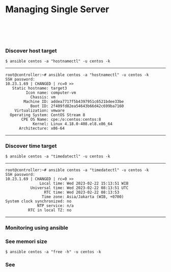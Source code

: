 # Managing Single Server
<br><br>
---
### Discover host target
```
$ ansible centos -a "hostnamectl" -u centos -k
```
---
```
root@controller:~# ansible centos -a "hostnamectl" -u centos -k
SSH password:
10.23.1.69 | CHANGED | rc=0 >>
   Static hostname: target3
         Icon name: computer-vm
           Chassis: vm
        Machine ID: addea7717f5b4397951c6521bdee33be
           Boot ID: 2f409fd82ea54643b66d42c699ba7160
    Virtualization: vmware
  Operating System: CentOS Stream 8
       CPE OS Name: cpe:/o:centos:centos:8
            Kernel: Linux 4.18.0-408.el8.x86_64
      Architecture: x86-64
```
---
### Discover time target
```
$ ansible centos -a "timedatectl" -u centos -k
```
---
```
root@controller:~# ansible centos -a "timedatectl" -u centos -k
SSH password:
10.23.1.69 | CHANGED | rc=0 >>
               Local time: Wed 2023-02-22 15:13:51 WIB
           Universal time: Wed 2023-02-22 08:13:51 UTC
                 RTC time: Wed 2023-02-22 08:13:53
                Time zone: Asia/Jakarta (WIB, +0700)
System clock synchronized: no
              NTP service: n/a
          RTC in local TZ: no
```
---
### Monitoring using ansible
### See memori size
```
$ ansible centos -a "free -h" -u centos -k
```
### See 